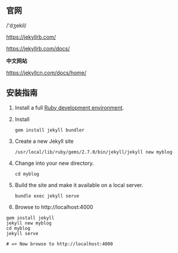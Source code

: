 

## 官网

/'dʒekil/

https://jekyllrb.com/

https://jekyllrb.com/docs/

**中文网站**

https://jekyllcn.com/docs/home/



## 安装指南

1. Install a full [Ruby development environment](https://jekyllrb.com/docs/installation/).

2. Install

    ```
    gem install jekyll bundler
    ```

3. Create a new Jekyll site 

    ```
    /usr/local/lib/ruby/gems/2.7.0/bin/jekyll/jekyll new myblog
    ```

4. Change into your new directory.

    ```
    cd myblog
    ```

5. Build the site and make it available on a local server.

    ```
    bundle exec jekyll serve
    ```

6. Browse to http://localhost:4000



```
gem install jekyll
jekyll new myblog
cd myblog
jekyll serve

# => Now browse to http://localhost:4000
```
